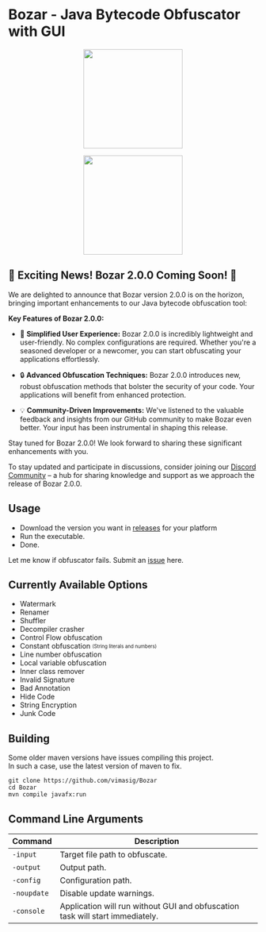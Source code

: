 # Bozar - Java Bytecode Obfuscator with GUI
<div align="center">
<p>
    <img width="200" src="https://img2.imgtp.com/2024/02/23/Na9G6fwN.png">
</p>
<p>
    <img width="200" src="https://img2.imgtp.com/2024/02/23/DmULGloM.png">
</p>

</div>

## :tada: Exciting News! Bozar 2.0.0 Coming Soon! :tada:

We are delighted to announce that Bozar version 2.0.0 is on the horizon, bringing important enhancements to our Java bytecode obfuscation tool:

**Key Features of Bozar 2.0.0:**

- :rocket: **Simplified User Experience:** Bozar 2.0.0 is incredibly lightweight and user-friendly. No complex configurations are required. Whether you're a seasoned developer or a newcomer, you can start obfuscating your applications effortlessly.

- :lock: **Advanced Obfuscation Techniques:** Bozar 2.0.0 introduces new, robust obfuscation methods that bolster the security of your code. Your applications will benefit from enhanced protection.

- :bulb: **Community-Driven Improvements:** We've listened to the valuable feedback and insights from our GitHub community to make Bozar even better. Your input has been instrumental in shaping this release.

Stay tuned for Bozar 2.0.0! We look forward to sharing these significant enhancements with you.

To stay updated and participate in discussions, consider joining our [Discord Community](https://discord.gg/????) – a hub for sharing knowledge and support as we approach the release of Bozar 2.0.0.

## Usage
* Download the version you want in [releases](https://github.com/Nel1yMinecraft/Bozar/releases) for your platform
* Run the executable.
* Done.

Let me know if obfuscator fails. Submit an [issue](https://github.com/Nel1yMinecraft/Bozar/issues) here.

## Currently Available Options
* Watermark
* Renamer
* Shuffler
* Decompiler crasher
* Control Flow obfuscation
* Constant obfuscation <sub><sup>(String literals and numbers)</sup></sub>
* Line number obfuscation
* Local variable obfuscation
* Inner class remover
* Invalid Signature
* Bad Annotation
* Hide Code
* String Encryption
* Junk Code

## Building
Some older maven versions have issues compiling this project.\
In such a case, use the latest version of maven to fix.
```
git clone https://github.com/vimasig/Bozar
cd Bozar
mvn compile javafx:run 
```

## Command Line Arguments
| Command | Description |
| --- | --- |
| `-input` | Target file path to obfuscate. |
| `-output` | Output path. |
| `-config` | Configuration path. |
| `-noupdate` | Disable update warnings. |
| `-console` | Application will run without GUI and obfuscation task will start immediately. |
